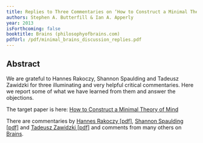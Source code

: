 ```yaml
---
title: Replies to Three Commentaries on ‘How to Construct a Minimal Theory of Mind’
authors: Stephen A. Butterfill & Ian A. Apperly
year: 2013
isForthcoming: false
booktitle: Brains (philosophyofbrains.com)
pdfUrl: /pdf/minimal_brains_discussion_replies.pdf
---
```


## Abstract

We are grateful to Hannes Rakoczy, Shannon Spaulding and Tadeusz Zawidzki for three illuminating and very helpful critical commentaries. Here we report some of what we have learned from them and answer the objections.


<p>The target paper is here: <a href="/writing/minimal_theory_of_mind/">How to Construct a Minimal Theory of Mind</a></p>
<p>There are commentaries by <a href="http://philosophyofbrains.com/wp-content/uploads/2013/11/rakoczy.pdf" target="_blank">Hannes Rakoczy [pdf]</a><span>, </span><a href="http://philosophyofbrains.com/wp-content/uploads/2013/11/spaulding.pdf" target="_blank">Shannon Spaulding [pdf]</a><span> and </span><a href="http://philosophyofbrains.com/wp-content/uploads/2013/11/zawidzki.pdf" target="_blank">Tadeusz Zawidzki [pdf]</a><span> and comments from many others on  </span><a href="http://philosophyofbrains.com/2013/11/11/symposium-on-butterfill-and-apperlys-how-to-construct-a-minimal-theory-of-mind-mind-language-28-5-606-63.aspx">Brains</a><span>.</span></p>
